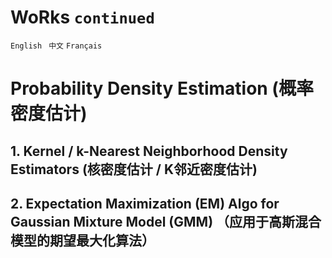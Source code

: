 # WoRks ```continued``` 

```English``` ``` 中文``` ```Français```

# Probability Density Estimation (概率密度估计)
## 1. Kernel / k-Nearest Neighborhood Density Estimators (核密度估计 /  K邻近密度估计)

## 2. Expectation Maximization (EM) Algo for Gaussian Mixture Model (GMM) （应用于高斯混合模型的期望最大化算法）
